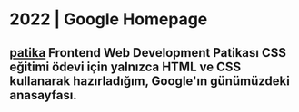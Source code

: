 # 2022 | Google Homepage
## [patika](https://www.patika.dev) Frontend Web Development Patikası CSS eğitimi ödevi için yalnızca HTML ve CSS kullanarak hazırladığım, Google'ın günümüzdeki anasayfası.